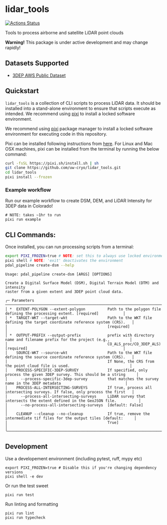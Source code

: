 # lidar_tools

[![Actions Status][actions-badge]][actions-link]

[actions-badge]:            https://github.com/uw-cryo/lidar_tools/workflows/Tests/badge.svg
[actions-link]:             https://github.com/uw-cryo/lidar_tools/actions

Tools to process airborne and satellite LiDAR point clouds

**Warning!** This package is under active development and may change rapidly!


## Datasets Supported
* [3DEP AWS Public Dataset](https://registry.opendata.aws/usgs-lidar/)

  
## Quickstart

`lidar_tools` is a collection of CLI scripts to process LiDAR data. It should be installed into a stand-alone environment to ensure that scripts execute as intended. We recommend using [pixi](https://pixi.sh/latest/) to install a locked software environment. 

We recommend using [pixi](https://pixi.sh/latest/) package manager to install a locked software environment for executing code in this repository. 

Pixi can be installed following instructions from [here](https://pixi.sh/latest/#installation). For Linux and Mac OSX machines, pixi can be installed from the terminal by running the below command:

```bash
curl -fsSL https://pixi.sh/install.sh | sh
git clone https://github.com/uw-cryo/lidar_tools.git
cd lidar_tools
pixi install --frozen
```

### Example workflow
Run our example workflow to create DSM, DEM, and LiDAR Intensity for 3DEP data in Colorado!
```
# NOTE: takes ~1hr to run 
pixi run example
```

## CLI Commands:

Once installed, you can run processing scripts from a terminal:

```bash
export PIXI_FROZEN=true # NOTE: set this to always use locked environment
pixi shell # NOTE: 'exit' deactivates the environment
pdal_pipeline create-dsm --help
```

```console
Usage: pdal_pipeline create-dsm [ARGS] [OPTIONS]

Create a Digital Surface Model (DSM), Digital Terrain Model (DTM) and intensity
raster from a given extent and 3DEP point cloud data.

╭─ Parameters ──────────────────────────────────────────────────────────────────────────────────────────────────────────────╮
│ *  EXTENT-POLYGON --extent-polygon          Path to the polygon file defining the processing extent. [required]           │
│ *  TARGET-WKT --target-wkt                  Path to the WKT file defining the target coordinate reference system (CRS).   │
│                                             [required]                                                                    │
│ *  OUTPUT-PREFIX --output-prefix            prefix with directory name and filename prefix for the project (e.g.,         │
│                                             CO_ALS_proc/CO_3DEP_ALS) [required]                                           │
│    SOURCE-WKT --source-wkt                  Path to the WKT file defining the source coordinate reference system (CRS).   │
│                                             If None, the CRS from the point cloud file is used.                           │
│    PROCESS-SPECIFIC-3DEP-SURVEY             If specified, only process the given 3DEP survey. This should be a string     │
│      --process-specific-3dep-survey         that matches the survey name in the 3DEP metadata                             │
│    PROCESS-ALL-INTERSECTING-SURVEYS         If true, process all intersecting surveys. If false, only process the first   │
│      --process-all-intersecting-surveys     LiDAR survey that intersects the extent defined in the GeoJSON file.          │
│      --no-process-all-intersecting-surveys  [default: False]                                                              │
│    CLEANUP --cleanup --no-cleanup           If true, remove the intermediate tif files for the output tiles [default:     │
│                                             True]                                                                         │
╰───────────────────────────────────────────────────────────────────────────────────────────────────────────────────────────╯
```

## Development

Use a developement environment (including pytest, ruff, mypy etc)
```
export PIXI_FROZEN=true # Disable this if you're changing dependency versions
pixi shell -e dev
```

Or run the test sweet
```
pixi run test
```

Run linting and formatting 
```
pixi run lint
pixi run typecheck
```